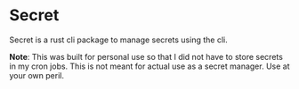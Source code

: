 # Secret

Secret is a rust cli package to manage secrets using the cli. 

**Note**: This was built for personal use so that I did not have to store secrets in my cron jobs. This is not meant for actual use as a secret manager. Use at your own peril.